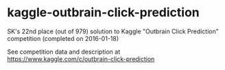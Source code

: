 # kaggle-outbrain-click-prediction
SK's 22nd place (out of 979) solution to Kaggle "Outbrain Click Prediction" competition (completed on 2016-01-18)

See competition data and description at
https://www.kaggle.com/c/outbrain-click-prediction
